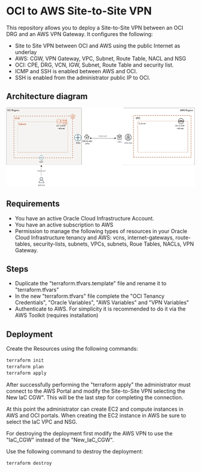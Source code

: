 # OCI to AWS Site-to-Site VPN

This repository allows you to deploy a Site-to-Site VPN between an OCI DRG and an AWS VPN Gateway. 
It configures the following:

- Site to Site VPN between OCI and AWS using the public Internet as underlay
- AWS: CGW, VPN Gateway, VPC, Subnet, Route Table, NACL and NSG
- OCI: CPE, DRG, VCN, IGW, Subnet, Route Table and security list.
- ICMP and SSH is enabled between AWS and OCI.
- SSH is enabled from the administrator public IP to OCI. 

## Architecture diagram

![](./oci-aws-S2SVPN.png)

## Requirements

- You have an active Oracle Cloud Infrastructure Account.
- You have an active subscription to AWS
- Permission to manage the following types of resources in your Oracle Cloud Infrastructure tenancy and AWS: vcns, internet-gateways, route-tables, security-lists, subnets, VPCs, subnets, Roue Tables, NACLs, VPN Gateway.

## Steps

- Duplicate the "terraform.tfvars.template" file and rename it to "terraform.tfvars"
- In the new "terraform.tfvars" file complete the "OCI Tenancy Credentials", "Oracle Variables", "AWS Variables" and "VPN Variables"
- Authenticate to AWS. For simplicity it is recommended to do it via the AWS Toolkit (requires installation)

## Deployment

Create the Resources using the following commands:

```bash
terraform init
terraform plan
terraform apply
```

After successfully performing the "terraform apply" the administrator must connect to the AWS Portal and modify the Site-to-Site VPN selecting the New IaC CGW".
This will be the last step for completing the connection.

At this point the administrator can create EC2 and compute instances in AWS and OCI portals. 
When creating the EC2 instance in AWS be sure to select the IaC VPC and NSG.

For destroying the deployment first modify the AWS VPN to use the "IaC_CGW" instead of the "New_IaC_CGW".

Use the following command to destroy the deployment:

```bash
terraform destroy
```
